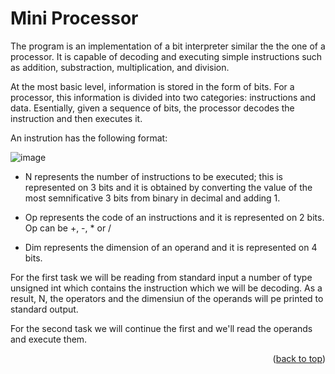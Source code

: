 <a name="readme-top"></a>
# Mini Processor

The program is an implementation of a bit interpreter similar the the one of a processor. It is capable of decoding and executing simple instructions such as addition, substraction, multiplication, and division.

At the most basic level, information is stored in the form of bits. For a processor, this information is divided into two categories: instructions and data. Esentially, given a sequence of bits, the processor decodes the instruction and then executes it.

An instrution has the following format:

![image](https://user-images.githubusercontent.com/94917043/224436868-4805cb25-bee0-43ba-a2dd-17d7bca0aa0b.png)

- N represents the number of instructions to be executed; this is represented on 3 bits and it is obtained by converting the value of the most semnificative 3 bits from binary in decimal and adding 1.

- Op represents the code of an instructions and it is represented on 2 bits. Op can be +, -, * or /

- Dim represents the dimension of an operand and it is represented on 4 bits.

For the first task we will be reading from standard input a number of type unsigned int which contains the instruction which we will be decoding. As a result, N, the operators and the dimensiun of the operands will pe printed to standard output.

For the second task we will continue the first and we'll read the operands and execute them.



<p align="right">(<a href="#readme-top">back to top</a>)</p>
